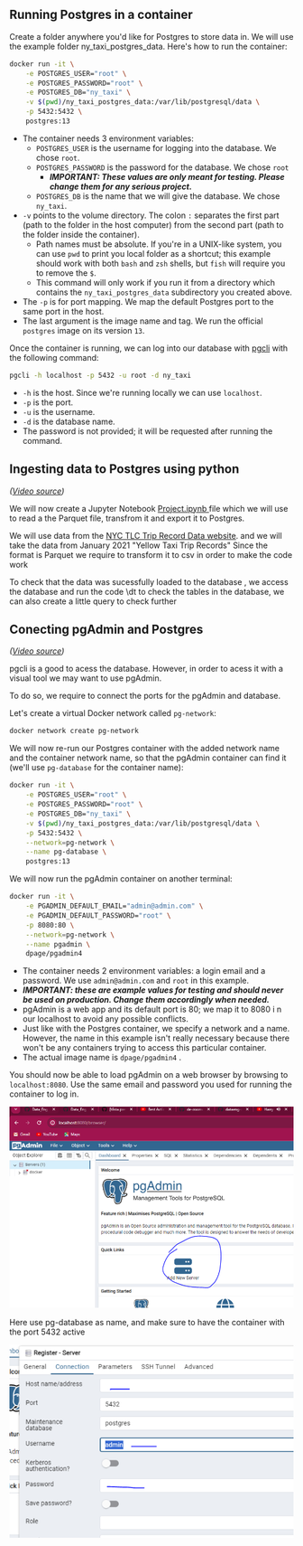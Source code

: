

## Running Postgres in a container 

Create a folder anywhere you'd like for Postgres to store data in. We will use the example folder ny_taxi_postgres_data. Here's how to run the container:
```bash
docker run -it \
    -e POSTGRES_USER="root" \
    -e POSTGRES_PASSWORD="root" \
    -e POSTGRES_DB="ny_taxi" \
    -v $(pwd)/ny_taxi_postgres_data:/var/lib/postgresql/data \
    -p 5432:5432 \
    postgres:13
```
* The container needs 3 environment variables:
    * `POSTGRES_USER` is the username for logging into the database. We chose `root`.
    * `POSTGRES_PASSWORD` is the password for the database. We chose `root`
        * ***IMPORTANT: These values are only meant for testing. Please change them for any serious project.***
    * `POSTGRES_DB` is the name that we will give the database. We chose `ny_taxi`.
* `-v` points to the volume directory. The colon `:` separates the first part (path to the folder in the host computer) from the second part (path to the folder inside the container).
    * Path names must be absolute. If you're in a UNIX-like system, you can use `pwd` to print you local folder as a shortcut; this example should work with both `bash` and `zsh` shells, but `fish` will require you to remove the `$`.
    * This command will only work if you run it from a directory which contains the `ny_taxi_postgres_data` subdirectory you created above.
* The `-p` is for port mapping. We map the default Postgres port to the same port in the host.
* The last argument is the image name and tag. We run the official `postgres` image on its version `13`.

Once the container is running, we can log into our database with [pgcli](https://www.pgcli.com/) with the following command:
```bash
pgcli -h localhost -p 5432 -u root -d ny_taxi
```
* `-h` is the host. Since we're running locally we can use `localhost`.
* `-p` is the port.
* `-u` is the username.
* `-d` is the database name.
* The password is not provided; it will be requested after running the command.

## Ingesting data to Postgres using python

_([Video source](https://www.youtube.com/watch?v=2JM-ziJt0WI&list=PL3MmuxUbc_hJed7dXYoJw8DoCuVHhGEQb&index=4))_

We will now create a Jupyter Notebook [Project.ipynb ](https://github.com/cesarc780/Data_Eng_2024/blob/main/Docker-Terraform/Project.ipynb) file which we will use to read a the Parquet file, transfrom it and  export it to Postgres.

We will use data from the [NYC TLC Trip Record Data website](https://www1.nyc.gov/site/tlc/about/tlc-trip-record-data.page). and we will take the data from January 2021 "Yellow Taxi Trip Records" Since the format is Parquet we require to transform it to csv in order to make the code work

To check that the data was sucessfully loaded to the database , we access the database and run the code \dt to check the tables in the database, we can also create a little query to check further 

## Conecting pgAdmin and Postgres
_([Video source](https://www.youtube.com/watch?v=hCAIVe9N0ow&list=PL3MmuxUbc_hJed7dXYoJw8DoCuVHhGEQb&index=7))_

pgcli is a good to acess the database. However, in order to acess it with a visual tool we may want to use pgAdmin.

To do so, we require to connect the ports for the pgAdmin and database.

Let's create a virtual Docker network called `pg-network`:

```bash
docker network create pg-network
```
We will now re-run our Postgres container with the added network name and the container network name, so that the pgAdmin container can find it (we'll use `pg-database` for the container name):

```bash
docker run -it \
    -e POSTGRES_USER="root" \
    -e POSTGRES_PASSWORD="root" \
    -e POSTGRES_DB="ny_taxi" \
    -v $(pwd)/ny_taxi_postgres_data:/var/lib/postgresql/data \
    -p 5432:5432 \
    --network=pg-network \
    --name pg-database \
    postgres:13
```

We will now run the pgAdmin container on another terminal:
```bash
docker run -it \
    -e PGADMIN_DEFAULT_EMAIL="admin@admin.com" \
    -e PGADMIN_DEFAULT_PASSWORD="root" \
    -p 8080:80 \
    --network=pg-network \
    --name pgadmin \
    dpage/pgadmin4
```
* The container needs 2 environment variables: a login email and a password. We use `admin@admin.com` and `root` in this example.
 * ***IMPORTANT: these are example values for testing and should never be used on production. Change them accordingly when needed.***
* pgAdmin is a web app and its default port is 80; we map it to 8080 i n our localhost to avoid any possible conflicts.
* Just like with the Postgres container, we specify a network and a name. However, the name in this example isn't really necessary because there won't be any containers trying to access this particular container.
* The actual image name is `dpage/pgadmin4` .

You should now be able to load pgAdmin on a web browser by browsing to `localhost:8080`. Use the same email and password you used for running the container to log in.

![steps](Captura1.PNG)

Here use pg-database as name, and make sure to have the container with the port 5432 active

![steps](Captura2.PNG)
